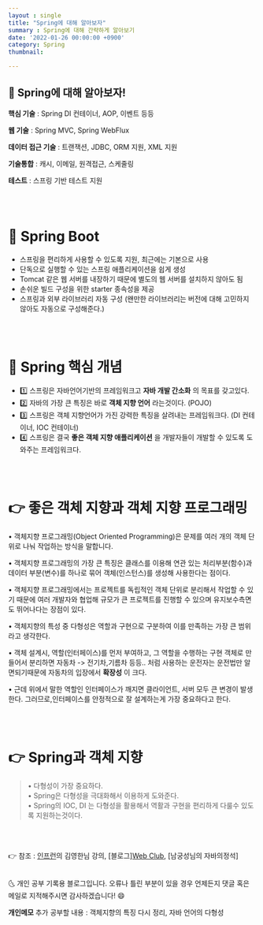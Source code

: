 ```yaml
---
layout : single
title: "Spring에 대해 알아보자"
summary : Spring에 대해 간략하게 알아보기
date: '2022-01-26 00:00:00 +0900'
category: Spring
thumbnail: 

---
```


## 📌 Spring에 대해 알아보자!

**핵심 기술** : Spring DI 컨테이너, AOP, 이벤트 등등

**웹 기술** : Spring MVC, Spring WebFlux

**데이터 접근 기술** : 트랜잭션, JDBC, ORM 지원, XML 지원

**기술통합** : 캐시, 이메일, 원격접근, 스케줄링

**테스트** : 스프링 기반 테스트 지원

<br>
<br>

# 🚀 Spring Boot

- 스프링을 편리하게 사용할 수 있도록 지원, 최근에는 기본으로 사용
- 단독으로 실행할 수 있는 스프링 애플리케이션을 쉽게 생성
- Tomcat 같은 웹 서버를 내장하기 때문에 별도의 웹 서버를 설치하지 않아도 됨
- 손쉬운 빌드 구성을 위한 starter 종속성을 제공
- 스프링과 외부 라이브러리 자동 구성 (왠만한 라이브러리는 버전에 대해 고민하지 않아도 자동으로 구성해준다.)

<br>
<br>


# 🚀 Spring 핵심 개념

- 1️⃣ 스프링은 자바언어기반의 프레임워크고 __자바 개발 간소화__ 의 목표를 갖고있다.
- 2️⃣ 자바의 가장 큰 특징은 바로 __객체 지향 언어__ 라는것이다. (POJO)
- 3️⃣ 스프링은 객체 지향언어가 가진 강력한 특징을 살려내는 프레임워크다. (DI 컨테이너, IOC 컨테이너)
- 4️⃣ 스프링은 결국 __좋은 객체 지향 애플리케이션__ 을 개발자들이 개발할 수 있도록 도와주는 프레임워크다. 

<br>
<br>

# 👉 좋은 객체 지향과 객체 지향 프로그래밍


• 객체지향 프로그래밍(Object Oriented Programming)은 문제를 여러 개의 객체 단위로 나눠 작업하는 방식을 말합니다. 

• 객체지향 프로그래밍의 가장 큰 특징은 클래스를 이용해 연관 있는 처리부분(함수)과 데이터 부분(변수)를 하나로 묶어 객체(인스턴스)를 생성해 사용한다는 점이다.

• 객체지향 프로그래밍에서는 프로젝트를 독립적인 객체 단위로 분리해서 작업할 수 있기 때문에 여러 개발자와 협업해 규모가 큰 프로젝트를 진행할 수 있으며 유지보수측면도 뛰어나다는 장점이 있다.

• 객체지향의 특성 중 다형성은 역할과 구현으로 구분하여 이를 만족하는 가장 큰 범위라고 생각한다.

• 객체 설계시, 역할(인터페이스)를 먼저 부여하고, 그 역할을 수행하는 구현 객체로 만들어서 분리하면 자동차 -> 전기차,기름차 등등.. 처럼 사용하는 운전자는 운전법만 알면되기때문에 자동차의 입장에서 __확장성__ 이 크다.

• 근데 위에서 말한 역할인 인터페이스가 깨지면 클라이언트, 서버 모두 큰 변경이 발생한다. 그러므로,인터페이스를 안정적으로 잘 설계하는게 가장 중요하다고 한다.

<br>
<br>

# 👉 Spring과 객체 지향


>• 다형성이 가장 중요하다.<br>
>• Spring은 다형성을 극대화해서 이용하게 도와준다. <br>
>• Spring의 IOC, DI 는 다형성을 활용해서 역활과 구현을 편리하게 다룰수 있도록 지원하는것이다.


<br>
<br>

👉 참조 : [인프런](https://www.inflearn.com/)의 김영한님 강의, [블로그][Web Club](https://webclub.tistory.com/155), [남궁성님의 자바의정석] 

<br>
🌜 개인 공부 기록용 블로그입니다. 오류나 틀린 부분이 있을 경우 
언제든지 댓글 혹은 메일로 지적해주시면 감사하겠습니다! 😄
<br>

**개인메모** 
추가 공부할 내용 : 객체지향의 특징 다시 정리, 자바 언어의 다형성 